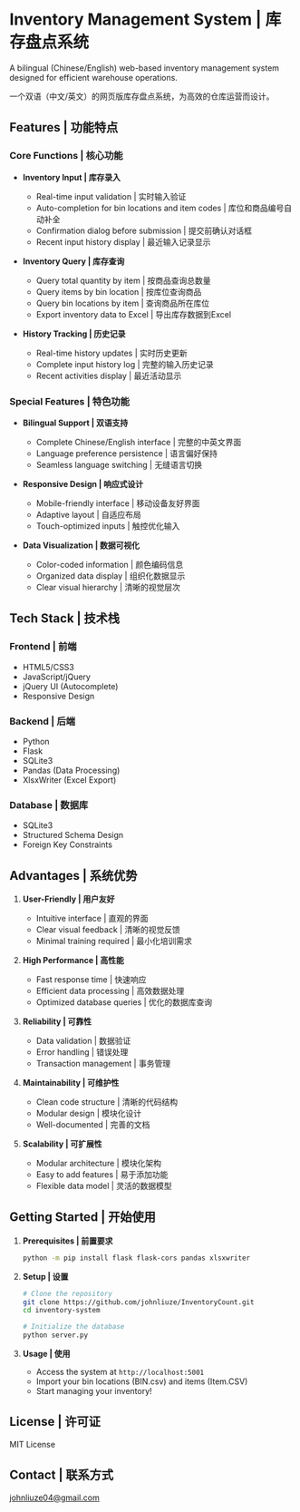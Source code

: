 # Inventory Management System | 库存盘点系统

A bilingual (Chinese/English) web-based inventory management system designed for efficient warehouse operations.

一个双语（中文/英文）的网页版库存盘点系统，为高效的仓库运营而设计。

## Features | 功能特点

### Core Functions | 核心功能
- **Inventory Input | 库存录入**
  - Real-time input validation | 实时输入验证
  - Auto-completion for bin locations and item codes | 库位和商品编号自动补全
  - Confirmation dialog before submission | 提交前确认对话框
  - Recent input history display | 最近输入记录显示

- **Inventory Query | 库存查询**
  - Query total quantity by item | 按商品查询总数量
  - Query items by bin location | 按库位查询商品
  - Query bin locations by item | 查询商品所在库位
  - Export inventory data to Excel | 导出库存数据到Excel

- **History Tracking | 历史记录**
  - Real-time history updates | 实时历史更新
  - Complete input history log | 完整的输入历史记录
  - Recent activities display | 最近活动显示

### Special Features | 特色功能
- **Bilingual Support | 双语支持**
  - Complete Chinese/English interface | 完整的中英文界面
  - Language preference persistence | 语言偏好保持
  - Seamless language switching | 无缝语言切换

- **Responsive Design | 响应式设计**
  - Mobile-friendly interface | 移动设备友好界面
  - Adaptive layout | 自适应布局
  - Touch-optimized inputs | 触控优化输入

- **Data Visualization | 数据可视化**
  - Color-coded information | 颜色编码信息
  - Organized data display | 组织化数据显示
  - Clear visual hierarchy | 清晰的视觉层次

## Tech Stack | 技术栈

### Frontend | 前端
- HTML5/CSS3
- JavaScript/jQuery
- jQuery UI (Autocomplete)
- Responsive Design

### Backend | 后端
- Python
- Flask
- SQLite3
- Pandas (Data Processing)
- XlsxWriter (Excel Export)

### Database | 数据库
- SQLite3
- Structured Schema Design
- Foreign Key Constraints

## Advantages | 系统优势

1. **User-Friendly | 用户友好**
   - Intuitive interface | 直观的界面
   - Clear visual feedback | 清晰的视觉反馈
   - Minimal training required | 最小化培训需求

2. **High Performance | 高性能**
   - Fast response time | 快速响应
   - Efficient data processing | 高效数据处理
   - Optimized database queries | 优化的数据库查询

3. **Reliability | 可靠性**
   - Data validation | 数据验证
   - Error handling | 错误处理
   - Transaction management | 事务管理

4. **Maintainability | 可维护性**
   - Clean code structure | 清晰的代码结构
   - Modular design | 模块化设计
   - Well-documented | 完善的文档

5. **Scalability | 可扩展性**
   - Modular architecture | 模块化架构
   - Easy to add features | 易于添加功能
   - Flexible data model | 灵活的数据模型

## Getting Started | 开始使用

1. **Prerequisites | 前置要求**
   ```bash
   python -m pip install flask flask-cors pandas xlsxwriter
   ```

2. **Setup | 设置**
   ```bash
   # Clone the repository
   git clone https://github.com/johnliuze/InventoryCount.git
   cd inventory-system

   # Initialize the database
   python server.py
   ```

3. **Usage | 使用**
   - Access the system at `http://localhost:5001`
   - Import your bin locations (BIN.csv) and items (Item.CSV)
   - Start managing your inventory!

## License | 许可证
MIT License

## Contact | 联系方式
johnliuze04@gmail.com